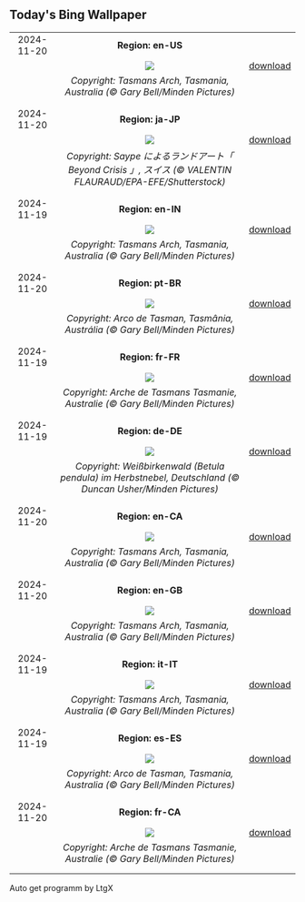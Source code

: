 ## Today's Bing Wallpaper
|      |      |      |
| :----: | :----: | :----: |
|2024-11-20|**Region: en-US**||
||![](https://www.bing.com/th?id=OHR.TasmansArch_EN-US4274981499_UHD.jpg&pid=hp&w=1152&h=648&rs=1&c=4)| [download](https://www.bing.com/th?id=OHR.TasmansArch_EN-US4274981499_UHD.jpg)|
||*Copyright: Tasmans Arch, Tasmania, Australia (© Gary Bell/Minden Pictures)*
||
|||
|2024-11-20|**Region: ja-JP**||
||![](https://www.bing.com/th?id=OHR.BeyondSaype_JA-JP4402963918_UHD.jpg&pid=hp&w=1152&h=648&rs=1&c=4)| [download](https://www.bing.com/th?id=OHR.BeyondSaype_JA-JP4402963918_UHD.jpg)|
||*Copyright: Saype によるランドアート「 Beyond Crisis 」, スイス (© VALENTIN FLAURAUD/EPA-EFE/Shutterstock)*
||
|||
|2024-11-19|**Region: en-IN**||
||![](https://www.bing.com/th?id=OHR.TasmansArch_EN-IN6029485722_UHD.jpg&pid=hp&w=1152&h=648&rs=1&c=4)| [download](https://www.bing.com/th?id=OHR.TasmansArch_EN-IN6029485722_UHD.jpg)|
||*Copyright: Tasmans Arch, Tasmania, Australia (© Gary Bell/Minden Pictures)*
||
|||
|2024-11-20|**Region: pt-BR**||
||![](https://www.bing.com/th?id=OHR.TasmansArch_PT-BR8823523988_UHD.jpg&pid=hp&w=1152&h=648&rs=1&c=4)| [download](https://www.bing.com/th?id=OHR.TasmansArch_PT-BR8823523988_UHD.jpg)|
||*Copyright: Arco de Tasman, Tasmânia, Austrália (© Gary Bell/Minden Pictures)*
||
|||
|2024-11-19|**Region: fr-FR**||
||![](https://www.bing.com/th?id=OHR.TasmansArch_FR-FR3887612340_UHD.jpg&pid=hp&w=1152&h=648&rs=1&c=4)| [download](https://www.bing.com/th?id=OHR.TasmansArch_FR-FR3887612340_UHD.jpg)|
||*Copyright: Arche de Tasmans Tasmanie, Australie (© Gary Bell/Minden Pictures)*
||
|||
|2024-11-19|**Region: de-DE**||
||![](https://www.bing.com/th?id=OHR.GermanyEuropeanWhiteBirchAutumn_DE-DE4170358667_UHD.jpg&pid=hp&w=1152&h=648&rs=1&c=4)| [download](https://www.bing.com/th?id=OHR.GermanyEuropeanWhiteBirchAutumn_DE-DE4170358667_UHD.jpg)|
||*Copyright: Weißbirkenwald (Betula pendula) im Herbstnebel, Deutschland (© Duncan Usher/Minden Pictures)*
||
|||
|2024-11-20|**Region: en-CA**||
||![](https://www.bing.com/th?id=OHR.TasmansArch_EN-CA9582409540_UHD.jpg&pid=hp&w=1152&h=648&rs=1&c=4)| [download](https://www.bing.com/th?id=OHR.TasmansArch_EN-CA9582409540_UHD.jpg)|
||*Copyright: Tasmans Arch, Tasmania, Australia (© Gary Bell/Minden Pictures)*
||
|||
|2024-11-20|**Region: en-GB**||
||![](https://www.bing.com/th?id=OHR.TasmansArch_EN-GB6702107567_UHD.jpg&pid=hp&w=1152&h=648&rs=1&c=4)| [download](https://www.bing.com/th?id=OHR.TasmansArch_EN-GB6702107567_UHD.jpg)|
||*Copyright: Tasmans Arch, Tasmania, Australia (© Gary Bell/Minden Pictures)*
||
|||
|2024-11-19|**Region: it-IT**||
||![](https://www.bing.com/th?id=OHR.TasmansArch_IT-IT6908661148_UHD.jpg&pid=hp&w=1152&h=648&rs=1&c=4)| [download](https://www.bing.com/th?id=OHR.TasmansArch_IT-IT6908661148_UHD.jpg)|
||*Copyright: Tasmans Arch, Tasmania, Australia (© Gary Bell/Minden Pictures)*
||
|||
|2024-11-19|**Region: es-ES**||
||![](https://www.bing.com/th?id=OHR.TasmansArch_ES-ES1772649926_UHD.jpg&pid=hp&w=1152&h=648&rs=1&c=4)| [download](https://www.bing.com/th?id=OHR.TasmansArch_ES-ES1772649926_UHD.jpg)|
||*Copyright: Arco de Tasman, Tasmania, Australia (© Gary Bell/Minden Pictures)*
||
|||
|2024-11-20|**Region: fr-CA**||
||![](https://www.bing.com/th?id=OHR.TasmansArch_FR-CA4703673291_UHD.jpg&pid=hp&w=1152&h=648&rs=1&c=4)| [download](https://www.bing.com/th?id=OHR.TasmansArch_FR-CA4703673291_UHD.jpg)|
||*Copyright: Arche de Tasmans Tasmanie, Australie (© Gary Bell/Minden Pictures)*
||
|||

Auto get programm by LtgX
